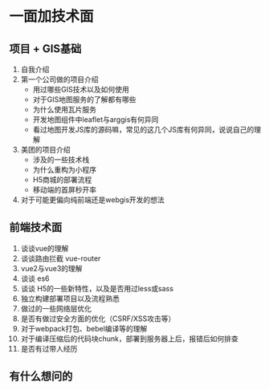 # 一面加技术面
## 项目 + GIS基础
1. 自我介绍
2. 第一个公司做的项目介绍
    + 用过哪些GIS技术以及如何使用
    + 对于GIS地图服务的了解都有哪些
    + 为什么使用瓦片服务
    + 开发地图组件中leaflet与arggis有何异同
    + 看过地图开发JS库的源码嘛，常见的这几个JS库有何异同，说说自己的理解
3. 美团的项目介绍
    + 涉及的一些技术栈
    + 为什么重构为小程序
    + H5商城的部署流程
    + 移动端的首屏秒开率
4. 对于可能更偏向纯前端还是webgis开发的想法
## 前端技术面
1. 谈谈vue的理解
2. 谈谈路由拦截 vue-router
3. vue2与vue3的理解
4. 谈谈 es6
5. 谈谈 H5的一些新特性，以及是否用过less或sass
6. 独立构建部署项目以及流程熟悉
7. 做过的一些网络层优化
8. 是否有做过安全方面的优化（CSRF/XSS攻击等）
9. 对于webpack打包、bebel编译等的理解
10. 对于编译压缩后的代码块chunk，部署到服务器上后，报错后如何排查
11. 是否有过带人经历

## 有什么想问的